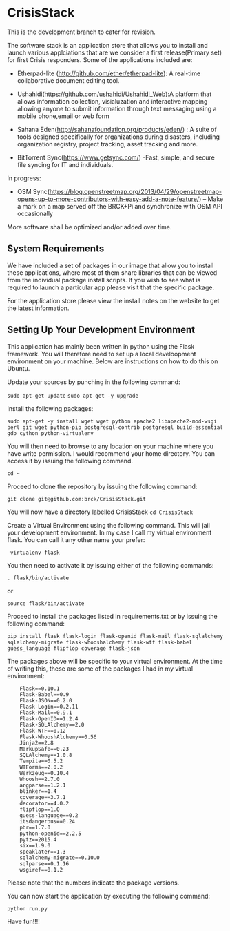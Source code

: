 # CrisisStack
This is the development branch to cater for revision. 

The software stack is an application store that allows you to install and launch various applciations that are we consider a first release(Primary set) for first Crisis responders. Some of the applications included are:

* Etherpad-lite (http://github.com/ether/etherpad-lite): A real-time collaborative document editing tool. 

* Ushahidi(https://github.com/ushahidi/Ushahidi_Web):A platform that allows information collection, visialuzation and interactive mapping 
allowing anyone to submit information through text messaging using a mobile phone,email or web form

* Sahana Eden(http://sahanafoundation.org/products/eden/) : A suite of tools designed specifically for organizations during disasters, including organization registry, project tracking, asset tracking and more.

* BitTorrent Sync(https://www.getsync.com/) -Fast, simple, and secure file syncing for IT and individuals.

In progress: 

* OSM Sync(https://blog.openstreetmap.org/2013/04/29/openstreetmap-opens-up-to-more-contributors-with-easy-add-a-note-feature/) – Make a mark on a map served off the BRCK+Pi and synchronize with OSM API occasionally

More software shall be optimized and/or added over time. 

System Requirements 
--------------------
We have included a set of packages in our image that allow you to install these applications, where most of them share libraries that can be viewed from the individual package install scripts. 
If you wish to see what is required to launch a particular app please visit that the specific package. 

For the application store please view the install notes on the website to get the latest information. 


Setting Up Your Development Environment 
----------------------------------------

This application has mainly been written in python using the Flask framework. 
You will therefore need to set up a local develoopment environment on your machine. Below are instructions on how to do this on Ubuntu. 

Update your sources by punching in the following command: 

``` sudo apt-get update ```
``` sudo apt-get -y upgrade ```

Install the following packages: 

``` sudo apt-get -y install wget wget python apache2 libapache2-mod-wsgi perl git wget python-pip postgresql-contrib postgresql build-essential gdb cython python-virtualenv ```

You will then need to browse to any location on your machine where you have write permission. I would recommend your home directory. 
You can access it by issuing the following command. 

```cd ~ ```

Proceed to clone the repository by issuing the following command: 

``` git clone git@github.com:brck/CrisisStack.git ```

You will now have a directory labelled CrisisStack 
 ``` cd CrisisStack ```

Create a Virtual Environment using the following command. This will jail your development environment. In my case I call my virtual environment flask. You can call it any other name your prefer: 

```  virtualenv flask ```

You then need to activate it by issuing either of the following commands:

``` . flask/bin/activate ```

or 

``` source flask/bin/activate ```

Proceed to Install the packages listed in requirements.txt or by issuing the following command:

``` pip install flask flask-login flask-openid flask-mail flask-sqlalchemy sqlalchemy-migrate flask-whooshalchemy flask-wtf flask-babel guess_language flipflop coverage flask-json ```

The packages above will be specific to your virtual environment. 
At the time of writing this, these are some of the packages I had in my virtual environment: 
``` Babel==2.0
	Flask==0.10.1
	Flask-Babel==0.9
	Flask-JSON==0.2.0
	Flask-Login==0.2.11
	Flask-Mail==0.9.1
	Flask-OpenID==1.2.4
	Flask-SQLAlchemy==2.0
	Flask-WTF==0.12
	Flask-WhooshAlchemy==0.56
	Jinja2==2.8
	MarkupSafe==0.23
	SQLAlchemy==1.0.8
	Tempita==0.5.2
	WTForms==2.0.2
	Werkzeug==0.10.4
	Whoosh==2.7.0
	argparse==1.2.1
	blinker==1.4
	coverage==3.7.1
	decorator==4.0.2
	flipflop==1.0
	guess-language==0.2
	itsdangerous==0.24
	pbr==1.7.0
	python-openid==2.2.5
	pytz==2015.4
	six==1.9.0
	speaklater==1.3
	sqlalchemy-migrate==0.10.0
	sqlparse==0.1.16
	wsgiref==0.1.2 
``` 

Please note that the numbers indicate the package versions.

You can now start the application by executing the following command: 

``` python run.py ```

Have fun!!!! 




